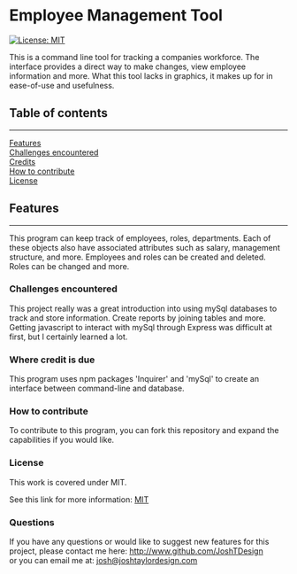   
# Employee Management Tool
[![License: MIT](https://img.shields.io/badge/License-MIT-yellow.svg)](#licence)

This is a command line tool for tracking a companies workforce. The interface provides a direct way to make changes, view employee information and more. What this tool lacks in graphics, it makes up for in ease-of-use and usefulness.
## Table of contents

***

[Features](#features)  
[Challenges encountered](#challenges-encountered)  
[Credits](#where-credit-is-due)  
[How to contribute](#how-to-contribute)  
[License](#licence)  


## Features  

*** 

This program can keep track of employees, roles, departments. Each of these objects also have associated attributes such as salary, management structure, and more. Employees and roles can be created and deleted. Roles can be changed and more.

### Challenges encountered  
This project really was a great introduction into using mySql databases to track and store information. Create reports by joining tables and more. Getting javascript to interact with mySql through Express was difficult at first, but I certainly learned a lot.


### Where credit is due  
This program uses npm packages 'Inquirer' and 'mySql' to create an interface between command-line and database.

### How to contribute  
To contribute to this program, you can fork this repository and expand the capabilities if you would like.


### License  
This work is covered under MIT.

 See this link for more information:
[MIT](https://opensource.org/licenses/MIT)  


### Questions 
If you have any questions or would like to suggest new features for this project, please contact me here: 
http://www.github.com/JoshTDesign    
or you can email me at: josh@joshtaylordesign.com



